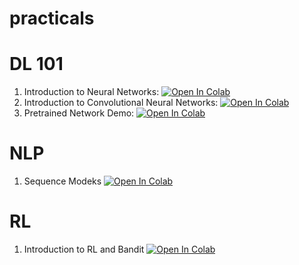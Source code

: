 # practicals
# DL 101 
1. Introduction to Neural Networks: [![Open In Colab](https://colab.research.google.com/assets/colab-badge.svg)](https://colab.research.google.com/drive/1k5NiiZ36bjfo0NO8AHFGcVrdII1xNLIW?usp=sharing)
2. Introduction to Convolutional Neural Networks: [![Open In Colab](https://colab.research.google.com/assets/colab-badge.svg)](https://colab.research.google.com/drive/1ACHfm4RDDyJWrpSPlu5SDAZ301SvF_D0?usp=sharing)
3. Pretrained Network Demo: [![Open In Colab](https://colab.research.google.com/assets/colab-badge.svg)](https://colab.research.google.com/drive/11VKxFM3uwT-PcYu83nkMGZPBfcC2C5LF?usp=sharing)

# NLP
1. Sequence Modeks [![Open In Colab](https://colab.research.google.com/assets/colab-badge.svg)](https://colab.research.google.com/drive/12v0YgDg1Ng6-XA6oQtIzOhbOx-hkgUin?usp=sharing)

# RL 
1. Introduction to RL and Bandit [![Open In Colab](https://colab.research.google.com/assets/colab-badge.svg)](https://colab.research.google.com/github/OxML2020/practicals/blob/master/OxML2020_RL1.ipynb)
